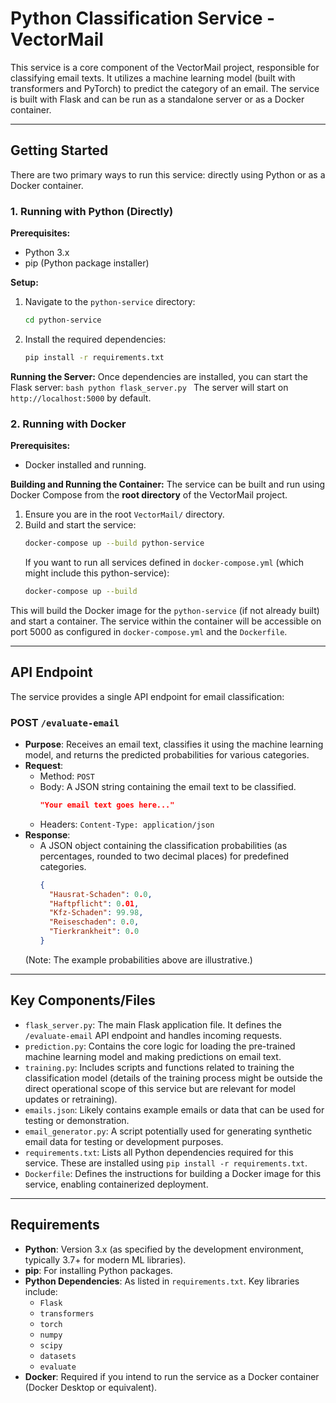 # Python Classification Service - VectorMail

This service is a core component of the VectorMail project, responsible for classifying email texts. It utilizes a machine learning model (built with transformers and PyTorch) to predict the category of an email. The service is built with Flask and can be run as a standalone server or as a Docker container.

---

## Getting Started

There are two primary ways to run this service: directly using Python or as a Docker container.

### 1. Running with Python (Directly)

**Prerequisites:**
*   Python 3.x
*   pip (Python package installer)

**Setup:**
1.  Navigate to the `python-service` directory:
    ```bash
    cd python-service
    ```
2.  Install the required dependencies:
    ```bash
    pip install -r requirements.txt
    ```

**Running the Server:**
Once dependencies are installed, you can start the Flask server:
    ```bash
    python flask_server.py
    ```
The server will start on `http://localhost:5000` by default.

### 2. Running with Docker

**Prerequisites:**
*   Docker installed and running.

**Building and Running the Container:**
The service can be built and run using Docker Compose from the **root directory** of the VectorMail project.
1.  Ensure you are in the root `VectorMail/` directory.
2.  Build and start the service:
    ```bash
    docker-compose up --build python-service
    ```
    If you want to run all services defined in `docker-compose.yml` (which might include this python-service):
    ```bash
    docker-compose up --build
    ```
This will build the Docker image for the `python-service` (if not already built) and start a container. The service within the container will be accessible on port 5000 as configured in `docker-compose.yml` and the `Dockerfile`.

---

## API Endpoint

The service provides a single API endpoint for email classification:

### POST `/evaluate-email`

*   **Purpose**: Receives an email text, classifies it using the machine learning model, and returns the predicted probabilities for various categories.
*   **Request**:
    *   Method: `POST`
    *   Body: A JSON string containing the email text to be classified.
        ```json
        "Your email text goes here..."
        ```
    *   Headers: `Content-Type: application/json`
*   **Response**:
    *   A JSON object containing the classification probabilities (as percentages, rounded to two decimal places) for predefined categories.
        ```json
        {
          "Hausrat-Schaden": 0.0,
          "Haftpflicht": 0.01,
          "Kfz-Schaden": 99.98,
          "Reiseschaden": 0.0,
          "Tierkrankheit": 0.0
        }
        ```
    (Note: The example probabilities above are illustrative.)

---

## Key Components/Files

*   `flask_server.py`: The main Flask application file. It defines the `/evaluate-email` API endpoint and handles incoming requests.
*   `prediction.py`: Contains the core logic for loading the pre-trained machine learning model and making predictions on email text.
*   `training.py`: Includes scripts and functions related to training the classification model (details of the training process might be outside the direct operational scope of this service but are relevant for model updates or retraining).
*   `emails.json`: Likely contains example emails or data that can be used for testing or demonstration.
*   `email_generator.py`: A script potentially used for generating synthetic email data for testing or development purposes.
*   `requirements.txt`: Lists all Python dependencies required for this service. These are installed using `pip install -r requirements.txt`.
*   `Dockerfile`: Defines the instructions for building a Docker image for this service, enabling containerized deployment.

---

## Requirements

*   **Python**: Version 3.x (as specified by the development environment, typically 3.7+ for modern ML libraries).
*   **pip**: For installing Python packages.
*   **Python Dependencies**: As listed in `requirements.txt`. Key libraries include:
    *   `Flask`
    *   `transformers`
    *   `torch`
    *   `numpy`
    *   `scipy`
    *   `datasets`
    *   `evaluate`
*   **Docker**: Required if you intend to run the service as a Docker container (Docker Desktop or equivalent).
